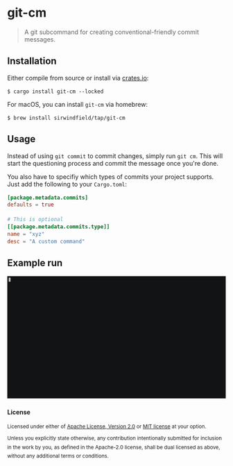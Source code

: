 # git-cm

> A git subcommand for creating conventional-friendly commit messages.

## Installation

Either compile from source or install via [crates.io](https://crates.io):

```console
$ cargo install git-cm --locked
```

For macOS, you can install `git-cm` via homebrew:

```console
$ brew install sirwindfield/tap/git-cm
```

## Usage

Instead of using `git commit` to commit changes, simply run `git cm`. This will start the questioning process and commit the message once you're done.

You also have to specifiy which types of commits your project supports. Just add the following to your `Cargo.toml`:

```toml
[package.metadata.commits]
defaults = true

# This is optional
[[package.metadata.commits.type]]
name = "xyz"
desc = "A custom command"
```

## Example run

![Example run GIF](.github/git-cm.gif)

#### License

<sup>
Licensed under either of <a href="license-apache">Apache License, Version
2.0</a> or <a href="license-mit">MIT license</a> at your option.
</sup>

<br>

<sub>
Unless you explicitly state otherwise, any contribution intentionally submitted
for inclusion in the work by you, as defined in the Apache-2.0 license, shall be
dual licensed as above, without any additional terms or conditions.
</sub>
